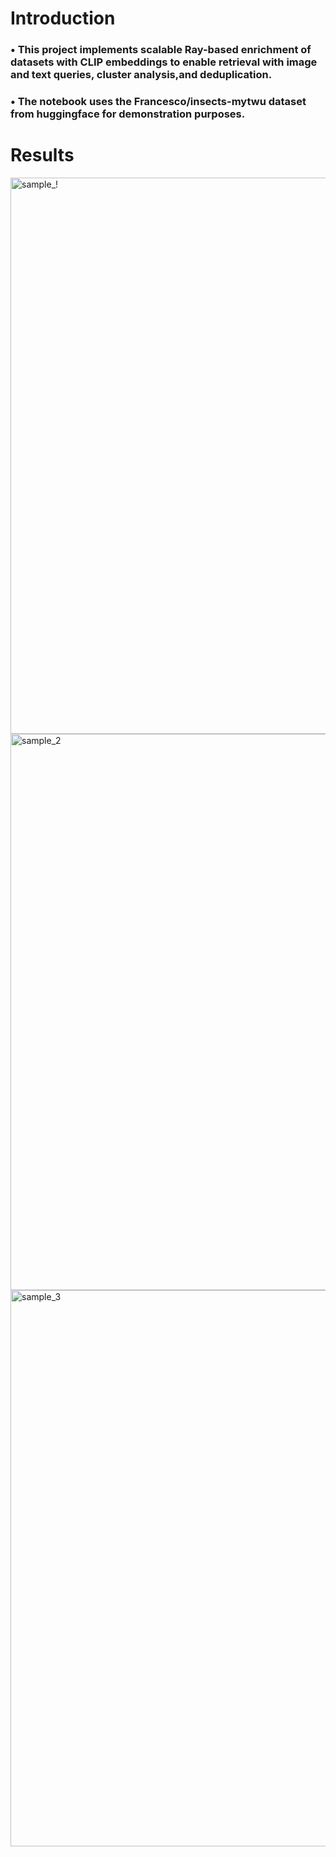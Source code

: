 # Introduction
### • This project implements scalable Ray-based enrichment of datasets with CLIP embeddings to enable retrieval with image and text queries, cluster analysis,and deduplication.
### • The notebook uses the Francesco/insects-mytwu dataset from huggingface for demonstration purposes.

# Results

<img width="1171" height="890" alt="sample_!" src="https://github.com/user-attachments/assets/4ecbef4f-b83c-4a50-9e68-1fcac5a8732d" />

<img width="1171" height="890" alt="sample_2" src="https://github.com/user-attachments/assets/0525e998-7d09-400e-b2b0-71382fb835eb" />

<img width="1171" height="890" alt="sample_3" src="https://github.com/user-attachments/assets/f54fb85f-1a26-40d4-80e0-9a876e4e637c" />




